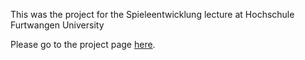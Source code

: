 This was the project for the Spieleentwicklung lecture at Hochschule Furtwangen University

Please go to the project page [here](https://leorbs.github.io/SpieleentwicklungShowcase/).
